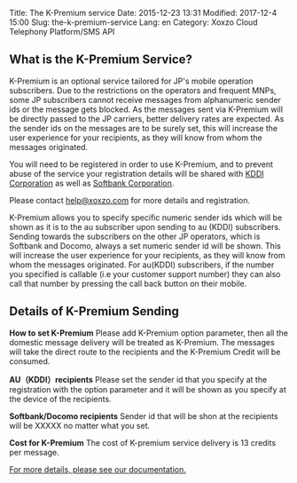 Title: The K-Premium service
Date: 2015-12-23 13:31
Modified: 2017-12-4 15:00
Slug: the-k-premium-service
Lang: en
Category: Xoxzo Cloud Telephony Platform/SMS API

## What is the K-Premium Service?

K-Premium is an optional service tailored for JP's mobile operation subscribers. Due to the restrictions on the operators and frequent MNPs, some JP subscribers cannot receive messages from alphanumeric sender ids or the message gets blocked. As the messages sent via K-Premium will be directly passed to the JP carriers, better delivery rates are expected. As the sender ids on the messages are to be surely set, this will increase the user experience for your recipients, as they will know from whom the messages originated.

You will need to be registered in order to use K-Premium, and to prevent abuse of the service your registration details will be shared with [KDDI Corporation](http://www.kddi.com/english/) as well as [Softbank Corporation](https://www.softbank.jp/en/).

Please contact [help@xoxzo.com](mailto:help@xoxzo.com) for more details and registration.


K-Premium allows you to specify specific numeric sender ids which will be shown as it is to the au subscriber upon sending to au (KDDI) subscribers. Sending towards the subscribers on the other JP operators, which is Softbank and Docomo, always a set numeric sender id will be shown. This will increase the user experience for your recipients, as they will know from whom the messages originated. For au(KDDI) subscribers, if the number you specified is callable (i.e your customer support number) they can also call that number by pressing the call back button on their mobile.


## Details of K-Premium Sending

__How to set K-Premium__
Please add K-Premium option parameter, then all the domestic message delivery will be treated as K-Premium. The messages will take the direct route to the recipients and the K-Premium Credit will be consumed.

__AU（KDDI）recipients__
Please set the sender id that you specify at the registration with the option parameter and it will be shown as you specify at the device of the recipients.

__Softbank/Docomo recipients__
Sender id that will be shon at the recipients will be XXXXX no matter what you set.

__Cost for K-Premium__
The cost of K-premium service delivery is 13 credits per message.

[For more details, please see our documentation.](http://docs.xoxzo.com/en/sms.html#jp-specific-optional-parameters)


